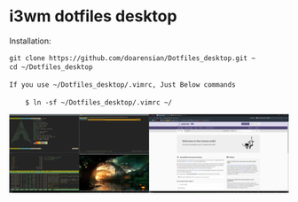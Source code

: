 # i3wm dotfiles desktop

Installation:


    git clone https://github.com/doarensian/Dotfiles_desktop.git ~
    cd ~/Dotfiles_desktop
    
    If you use ~/Dotfiles_desktop/.vimrc, Just Below commands

        $ ln -sf ~/Dotfiles_desktop/.vimrc ~/

![Alt text](./images/screenshot.png?raw=true "Title")
